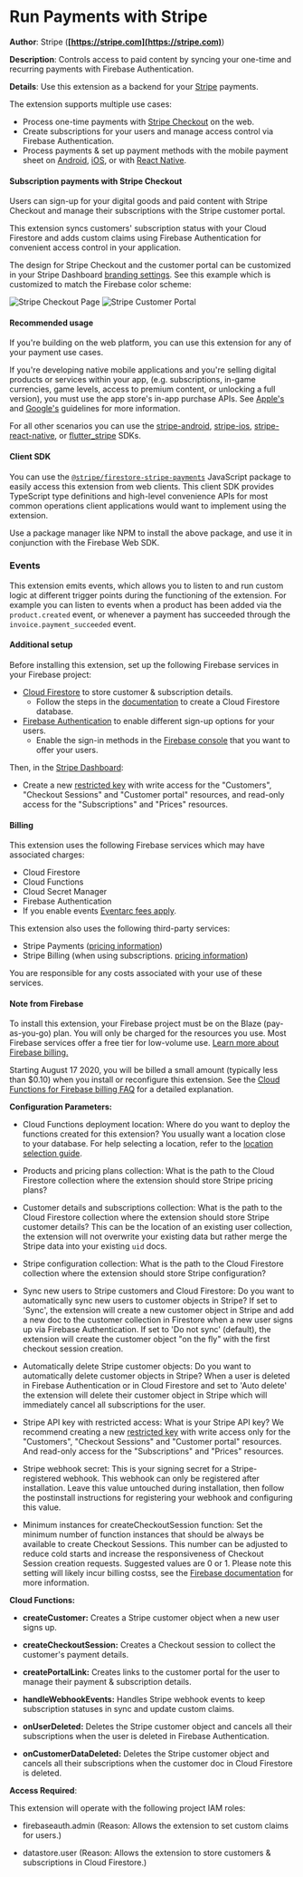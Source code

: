 # Run Payments with Stripe

**Author**: Stripe (**[https://stripe.com](https://stripe.com)**)

**Description**: Controls access to paid content by syncing your one-time and recurring payments with Firebase Authentication.



**Details**: Use this extension as a backend for your [Stripe](https://www.stripe.com/) payments.

The extension supports multiple use cases:

- Process one-time payments with [Stripe Checkout](https://stripe.com/docs/payments/checkout) on the web.
- Create subscriptions for your users and manage access control via Firebase Authentication.
- Process payments & set up payment methods with the mobile payment sheet on [Android](https://stripe.com/docs/payments/accept-a-payment?platform=android&ui=payment-sheet), [iOS](https://stripe.com/docs/payments/accept-a-payment?platform=ios&ui=payment-sheet), or with [React Native](https://stripe.com/docs/payments/accept-a-payment?platform=react-native&ui=payment-sheet).

#### Subscription payments with Stripe Checkout

Users can sign-up for your digital goods and paid content with Stripe Checkout and manage their subscriptions with the Stripe customer portal.

This extension syncs customers' subscription status with your Cloud Firestore and adds custom claims using Firebase Authentication for convenient access control in your application.

The design for Stripe Checkout and the customer portal can be customized in your Stripe Dashboard [branding settings](https://dashboard.stripe.com/settings/branding). See this example which is customized to match the Firebase color scheme:

![Stripe Checkout Page](https://storage.googleapis.com/stripe-subscriptions-firebase-screenshots/firebase-stripe-subs-checkout.png)
![Stripe Customer Portal](https://storage.googleapis.com/stripe-subscriptions-firebase-screenshots/firebase-stripe-subs-customer-portal.png)

#### Recommended usage

If you're building on the web platform, you can use this extension for any of your payment use cases. 

If you're developing native mobile applications and you're selling digital products or services within your app, (e.g. subscriptions, in-game currencies, game levels, access to premium content, or unlocking a full version), you must use the app store's in-app purchase APIs. See [Apple's](https://developer.apple.com/app-store/review/guidelines/#payments) and [Google's](https://support.google.com/googleplay/android-developer/answer/9858738?hl=en&ref_topic=9857752) guidelines for more information. 

For all other scenarios you can use the [stripe-android](https://github.com/stripe/stripe-android), [stripe-ios](https://github.com/stripe/stripe-ios), [stripe-react-native](https://github.com/stripe/stripe-react-native), or [flutter_stripe](https://github.com/flutter-stripe/flutter_stripe) SDKs.

#### Client SDK

You can use the [`@stripe/firestore-stripe-payments`](https://github.com/stripe/stripe-firebase-extensions/blob/next/firestore-stripe-web-sdk/README.md)
JavaScript package to easily access this extension from web clients. This client SDK provides
TypeScript type definitions and high-level convenience APIs for most common operations client
applications would want to implement using the extension.

Use a package manager like NPM to install the above package, and use it in conjunction with
the Firebase Web SDK.

### Events

This extension emits events, which allows you to listen to and run custom logic at different trigger points during the functioning of the extension. For example you can listen to events when a product has been added via the `product.created` event, or whenever a payment has succeeded through the `invoice.payment_succeeded` event.

#### Additional setup

Before installing this extension, set up the following Firebase services in your Firebase project:

- [Cloud Firestore](https://firebase.google.com/docs/firestore) to store customer & subscription details.
  - Follow the steps in the [documentation](https://firebase.google.com/docs/firestore/quickstart#create) to create a Cloud Firestore database.
- [Firebase Authentication](https://firebase.google.com/docs/auth) to enable different sign-up options for your users.
  - Enable the sign-in methods in the [Firebase console](https://console.firebase.google.com/project/_/authentication/providers) that you want to offer your users.

Then, in the [Stripe Dashboard](https://dashboard.stripe.com):

- Create a new [restricted key](https://stripe.com/docs/keys#limit-access) with write access for the "Customers", "Checkout Sessions" and "Customer portal" resources, and read-only access for the "Subscriptions" and "Prices" resources.

#### Billing

This extension uses the following Firebase services which may have associated charges:

- Cloud Firestore
- Cloud Functions
- Cloud Secret Manager
- Firebase Authentication
- If you enable events [Eventarc fees apply](https://cloud.google.com/eventarc/pricing).

This extension also uses the following third-party services:

- Stripe Payments ([pricing information](https://stripe.com/pricing))
- Stripe Billing (when using subscriptions. [pricing information](https://stripe.com/pricing#billing-pricing))

You are responsible for any costs associated with your use of these services.

#### Note from Firebase

To install this extension, your Firebase project must be on the Blaze (pay-as-you-go) plan. You will only be charged for the resources you use. Most Firebase services offer a free tier for low-volume use. [Learn more about Firebase billing.](https://firebase.google.com/pricing)

Starting August 17 2020, you will be billed a small amount (typically less than $0.10) when you install or reconfigure this extension. See the [Cloud Functions for Firebase billing FAQ](https://firebase.google.com/support/faq#expandable-15) for a detailed explanation.



**Configuration Parameters:**

* Cloud Functions deployment location: Where do you want to deploy the functions created for this extension? You usually want a location close to your database. For help selecting a location, refer to the [location selection guide](https://firebase.google.com/docs/functions/locations).

* Products and pricing plans collection: What is the path to the Cloud Firestore collection where the extension should store Stripe pricing plans?

* Customer details and subscriptions collection: What is the path to the Cloud Firestore collection where the extension should store Stripe customer details? This can be the location of an existing user collection, the extension will not overwrite your existing data but rather merge the Stripe data into your existing `uid` docs.

* Stripe configuration collection: What is the path to the Cloud Firestore collection where the extension should store Stripe configuration?

* Sync new users to Stripe customers and Cloud Firestore: Do you want to automatically sync new users to customer objects in Stripe? If set to 'Sync', the extension will create a new customer object in Stripe and add a new doc to the customer collection in Firestore when a new user signs up via Firebase Authentication. If set to 'Do not sync' (default), the extension will create the customer object "on the fly" with the first checkout session creation.

* Automatically delete Stripe customer objects: Do you want to automatically delete customer objects in Stripe? When a user is deleted in Firebase Authentication or in Cloud Firestore and set to 'Auto delete' the extension will delete their customer object in Stripe which will immediately cancel all subscriptions for the user.

* Stripe API key with restricted access: What is your Stripe API key? We recommend creating a new [restricted key](https://stripe.com/docs/keys#limit-access) with write access only for the "Customers", "Checkout Sessions" and "Customer portal" resources. And read-only access for the "Subscriptions" and "Prices" resources.

* Stripe webhook secret: This is your signing secret for a Stripe-registered webhook. This webhook can only be registered after installation. Leave this value untouched during installation, then follow the postinstall instructions for registering your webhook and configuring this value.

* Minimum instances for createCheckoutSession function: Set the minimum number of function instances that should be always be available to create Checkout Sessions. This number can be adjusted to reduce cold starts and increase the responsiveness of Checkout Session creation requests. Suggested values are 0 or 1. Please note this setting will likely incur billing costss, see the [Firebase documentation](https://firebase.google.com/docs/functions/manage-functions#reduce_the_number_of_cold_starts) for more information.



**Cloud Functions:**

* **createCustomer:** Creates a Stripe customer object when a new user signs up.

* **createCheckoutSession:** Creates a Checkout session to collect the customer's payment details.

* **createPortalLink:** Creates links to the customer portal for the user to manage their payment & subscription details.

* **handleWebhookEvents:** Handles Stripe webhook events to keep subscription statuses in sync and update custom claims.

* **onUserDeleted:** Deletes the Stripe customer object and cancels all their subscriptions when the user is deleted in Firebase Authentication.

* **onCustomerDataDeleted:** Deletes the Stripe customer object and cancels all their subscriptions when the customer doc in Cloud Firestore is deleted.



**Access Required**:



This extension will operate with the following project IAM roles:

* firebaseauth.admin (Reason: Allows the extension to set custom claims for users.)

* datastore.user (Reason: Allows the extension to store customers & subscriptions in Cloud Firestore.)
